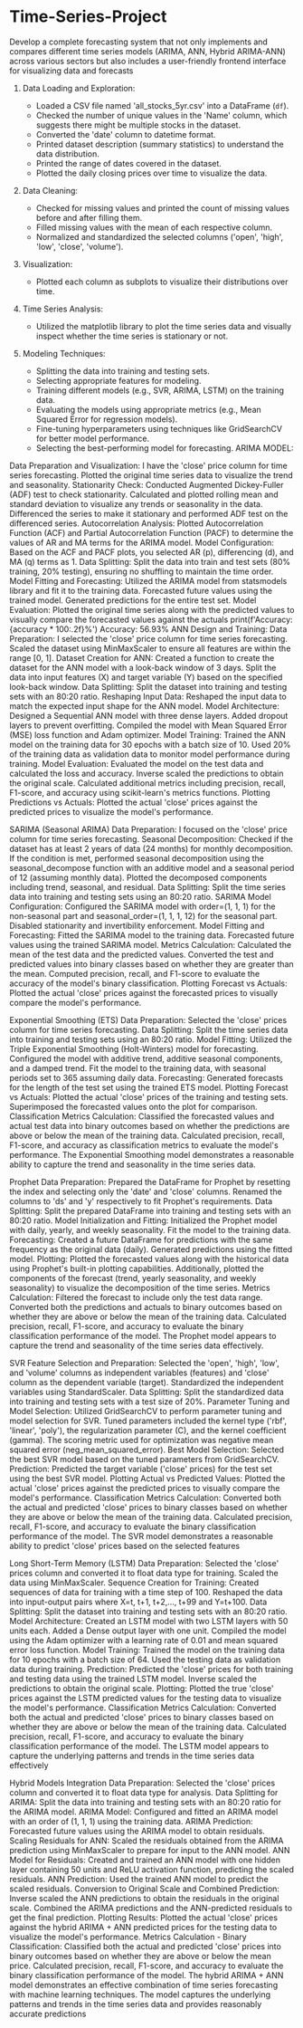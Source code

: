 # Time-Series-Project
Develop a complete forecasting system that not only implements and compares different time series models (ARIMA, ANN, Hybrid ARIMA-ANN) across various sectors but also includes a user-friendly frontend interface for visualizing data and forecasts 

1. Data Loading and Exploration:
   - Loaded a CSV file named 'all_stocks_5yr.csv' into a DataFrame (`df`).
   - Checked the number of unique values in the 'Name' column, which suggests there might be multiple stocks in the dataset.
   - Converted the 'date' column to datetime format.
   - Printed dataset description (summary statistics) to understand the data distribution.
   - Printed the range of dates covered in the dataset.
   - Plotted the daily closing prices over time to visualize the data.

2. Data Cleaning:
   - Checked for missing values and printed the count of missing values before and after filling them.
   - Filled missing values with the mean of each respective column.
   - Normalized and standardized the selected columns ('open', 'high', 'low', 'close', 'volume').

3. Visualization:
   - Plotted each column as subplots to visualize their distributions over time.

4. Time Series Analysis:
   - Utilized the matplotlib library to plot the time series data and visually inspect whether the time series is stationary or not.

5. Modeling Techniques:
     - Splitting the data into training and testing sets.
     - Selecting appropriate features for modeling.
     - Training different models (e.g., SVR, ARIMA, LSTM) on the training data.
     - Evaluating the models using appropriate metrics (e.g., Mean Squared Error for regression models).
     - Fine-tuning hyperparameters using techniques like GridSearchCV for better model performance.
     - Selecting the best-performing model for forecasting.
ARIMA MODEL:

Data Preparation and Visualization:
I have the 'close' price column for time series forecasting.
Plotted the original time series data to visualize the trend and seasonality.
Stationarity Check:
Conducted Augmented Dickey-Fuller (ADF) test to check stationarity.
Calculated and plotted rolling mean and standard deviation to visualize any trends or seasonality in the data.
Differenced the series to make it stationary and performed ADF test on the differenced series.
Autocorrelation Analysis:
Plotted Autocorrelation Function (ACF) and Partial Autocorrelation Function (PACF) to determine the values of AR and MA terms for the ARIMA model.
Model Configuration:
Based on the ACF and PACF plots, you selected AR (p), differencing (d), and MA (q) terms as 1.
Data Splitting:
Split the data into train and test sets (80% training, 20% testing), ensuring no shuffling to maintain the time order.
Model Fitting and Forecasting:
Utilized the ARIMA model from statsmodels library and fit it to the training data.
Forecasted future values using the trained model.
Generated predictions for the entire test set.
Model Evaluation:
Plotted the original time series along with the predicted values to visually compare the forecasted values against the actuals
print(f'Accuracy: {accuracy * 100:.2f}%')
Accuracy: 56.93%
ANN Design and Training:
Data Preparation:
I selected the 'close' price column for time series forecasting.
Scaled the dataset using MinMaxScaler to ensure all features are within the range [0, 1].
Dataset Creation for ANN:
Created a function to create the dataset for the ANN model with a look-back window of 3 days.
Split the data into input features (X) and target variable (Y) based on the specified look-back window.
Data Splitting:
Split the dataset into training and testing sets with an 80:20 ratio.
Reshaping Input Data:
Reshaped the input data to match the expected input shape for the ANN model.
Model Architecture:
Designed a Sequential ANN model with three dense layers.
Added dropout layers to prevent overfitting.
Compiled the model with Mean Squared Error (MSE) loss function and Adam optimizer.
Model Training:
Trained the ANN model on the training data for 30 epochs with a batch size of 10.
Used 20% of the training data as validation data to monitor model performance during training.
Model Evaluation:
Evaluated the model on the test data and calculated the loss and accuracy.
Inverse scaled the predictions to obtain the original scale.
Calculated additional metrics including precision, recall, F1-score, and accuracy using scikit-learn's metrics functions.
Plotting Predictions vs Actuals:
Plotted the actual 'close' prices against the predicted prices to visualize the model's performance.


SARIMA (Seasonal ARIMA)
Data Preparation:
I focused on the 'close' price column for time series forecasting.
Seasonal Decomposition:
Checked if the dataset has at least 2 years of data (24 months) for monthly decomposition.
If the condition is met, performed seasonal decomposition using the seasonal_decompose function with an additive model and a seasonal period of 12 (assuming monthly data).
Plotted the decomposed components including trend, seasonal, and residual.
Data Splitting:
Split the time series data into training and testing sets using an 80:20 ratio.
SARIMA Model Configuration:
Configured the SARIMA model with order=(1, 1, 1) for the non-seasonal part and seasonal_order=(1, 1, 1, 12) for the seasonal part.
Disabled stationarity and invertibility enforcement.
Model Fitting and Forecasting:
Fitted the SARIMA model to the training data.
Forecasted future values using the trained SARIMA model.
Metrics Calculation:
Calculated the mean of the test data and the predicted values.
Converted the test and predicted values into binary classes based on whether they are greater than the mean.
Computed precision, recall, and F1-score to evaluate the accuracy of the model's binary classification.
Plotting Forecast vs Actuals:
Plotted the actual 'close' prices against the forecasted prices to visually compare the model's performance.


Exponential Smoothing (ETS)
Data Preparation:
Selected the 'close' prices column for time series forecasting.
Data Splitting:
Split the time series data into training and testing sets using an 80:20 ratio.
Model Fitting:
Utilized the Triple Exponential Smoothing (Holt-Winters) model for forecasting.
Configured the model with additive trend, additive seasonal components, and a damped trend.
Fit the model to the training data, with seasonal periods set to 365 assuming daily data.
Forecasting:
Generated forecasts for the length of the test set using the trained ETS model.
Plotting Forecast vs Actuals:
Plotted the actual 'close' prices of the training and testing sets.
Superimposed the forecasted values onto the plot for comparison.
Classification Metrics Calculation:
Classified the forecasted values and actual test data into binary outcomes based on whether the predictions are above or below the mean of the training data.
Calculated precision, recall, F1-score, and accuracy as classification metrics to evaluate the model's performance.
The Exponential Smoothing model demonstrates a reasonable ability to capture the trend and seasonality in the time series data. 


Prophet
Data Preparation:
Prepared the DataFrame for Prophet by resetting the index and selecting only the 'date' and 'close' columns. Renamed the columns to 'ds' and 'y' respectively to fit Prophet's requirements.
Data Splitting:
Split the prepared DataFrame into training and testing sets with an 80:20 ratio.
Model Initialization and Fitting:
Initialized the Prophet model with daily, yearly, and weekly seasonality.
Fit the model to the training data.
Forecasting:
Created a future DataFrame for predictions with the same frequency as the original data (daily).
Generated predictions using the fitted model.
Plotting:
Plotted the forecasted values along with the historical data using Prophet's built-in plotting capabilities.
Additionally, plotted the components of the forecast (trend, yearly seasonality, and weekly seasonality) to visualize the decomposition of the time series.
Metrics Calculation:
Filtered the forecast to include only the test data range.
Converted both the predictions and actuals to binary outcomes based on whether they are above or below the mean of the training data.
Calculated precision, recall, F1-score, and accuracy to evaluate the binary classification performance of the model.
The Prophet model appears to capture the trend and seasonality of the time series data effectively.

SVR
Feature Selection and Preparation:
Selected the 'open', 'high', 'low', and 'volume' columns as independent variables (features) and 'close' column as the dependent variable (target).
Standardized the independent variables using StandardScaler.
Data Splitting:
Split the standardized data into training and testing sets with a test size of 20%.
Parameter Tuning and Model Selection:
Utilized GridSearchCV to perform parameter tuning and model selection for SVR.
Tuned parameters included the kernel type ('rbf', 'linear', 'poly'), the regularization parameter (C), and the kernel coefficient (gamma).
The scoring metric used for optimization was negative mean squared error (neg_mean_squared_error).
Best Model Selection:
Selected the best SVR model based on the tuned parameters from GridSearchCV.
Prediction:
Predicted the target variable ('close' prices) for the test set using the best SVR model.
Plotting Actual vs Predicted Values:
Plotted the actual 'close' prices against the predicted prices to visually compare the model's performance.
Classification Metrics Calculation:
Converted both the actual and predicted 'close' prices to binary classes based on whether they are above or below the mean of the training data.
Calculated precision, recall, F1-score, and accuracy to evaluate the binary classification performance of the model.
The SVR model demonstrates a reasonable ability to predict 'close' prices based on the selected features


Long Short-Term Memory (LSTM)
Data Preparation:
Selected the 'close' prices column and converted it to float data type for training.
Scaled the data using MinMaxScaler.
Sequence Creation for Training:
Created sequences of data for training with a time step of 100.
Reshaped the data into input-output pairs where X=t, t+1, t+2,..., t+99 and Y=t+100.
Data Splitting:
Split the dataset into training and testing sets with an 80:20 ratio.
Model Architecture:
Created an LSTM model with two LSTM layers with 50 units each.
Added a Dense output layer with one unit.
Compiled the model using the Adam optimizer with a learning rate of 0.01 and mean squared error loss function.
Model Training:
Trained the model on the training data for 10 epochs with a batch size of 64.
Used the testing data as validation data during training.
Prediction:
Predicted the 'close' prices for both training and testing data using the trained LSTM model.
Inverse scaled the predictions to obtain the original scale.
Plotting:
Plotted the true 'close' prices against the LSTM predicted values for the testing data to visualize the model's performance.
Classification Metrics Calculation:
Converted both the actual and predicted 'close' prices to binary classes based on whether they are above or below the mean of the training data.
Calculated precision, recall, F1-score, and accuracy to evaluate the binary classification performance of the model.
The LSTM model appears to capture the underlying patterns and trends in the time series data effectively

Hybrid Models Integration
Data Preparation:
Selected the 'close' prices column and converted it to float data type for analysis.
Data Splitting for ARIMA:
Split the data into training and testing sets with an 80:20 ratio for the ARIMA model.
ARIMA Model:
Configured and fitted an ARIMA model with an order of (1, 1, 1) using the training data.
ARIMA Prediction:
Forecasted future values using the ARIMA model to obtain residuals.
Scaling Residuals for ANN:
Scaled the residuals obtained from the ARIMA prediction using MinMaxScaler to prepare for input to the ANN model.
ANN Model for Residuals:
Created and trained an ANN model with one hidden layer containing 50 units and ReLU activation function, predicting the scaled residuals.
ANN Prediction:
Used the trained ANN model to predict the scaled residuals.
Conversion to Original Scale and Combined Prediction:
Inverse scaled the ANN predictions to obtain the residuals in the original scale.
Combined the ARIMA predictions and the ANN-predicted residuals to get the final prediction.
Plotting Results:
Plotted the actual 'close' prices against the hybrid ARIMA + ANN predicted prices for the testing data to visualize the model's performance.
Metrics Calculation - Binary Classification:
Classified both the actual and predicted 'close' prices into binary outcomes based on whether they are above or below the mean price.
Calculated precision, recall, F1-score, and accuracy to evaluate the binary classification performance of the model.
The hybrid ARIMA + ANN model demonstrates an effective combination of time series forecasting with machine learning techniques. The model captures the underlying patterns and trends in the time series data and provides reasonably accurate predictions

